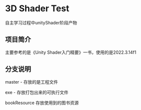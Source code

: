 # 3D Shader Test

自主学习过程中unityShader阶段产物

## 项目简介

主要参考的是《Unity Shader入门精要》一书，使用的是2022.3.14f1

## 分支说明

master - 存放的是工程文件

exe - 存放打包出来的可执行文件

bookResource 存放使用到的图书资源
